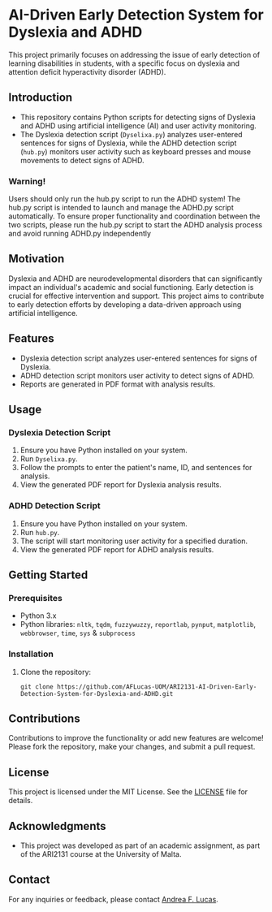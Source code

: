 # AI-Driven Early Detection System for Dyslexia and ADHD
This project primarily focuses on addressing the issue of early detection of learning disabilities in students, with a specific focus on dyslexia and attention deficit hyperactivity disorder (ADHD).

## Introduction

- This repository contains Python scripts for detecting signs of Dyslexia and ADHD using artificial intelligence (AI) and user activity monitoring.
- The Dyslexia detection script (`Dyselixa.py`) analyzes user-entered sentences for signs of Dyslexia, while the ADHD detection script (`hub.py`) monitors user activity such as keyboard presses and mouse movements to detect signs of ADHD.

### Warning!

Users should only run the hub.py script to run the ADHD system! The hub.py script is intended to launch and manage the ADHD.py script automatically. To ensure proper functionality and coordination between the two scripts, please run the hub.py script to start the ADHD analysis process and avoid running ADHD.py independently

## Motivation

Dyslexia and ADHD are neurodevelopmental disorders that can significantly impact an individual's academic and social functioning. Early detection is crucial for effective intervention and support. This project aims to contribute to early detection efforts by developing a data-driven approach using artificial intelligence.

## Features

- Dyslexia detection script analyzes user-entered sentences for signs of Dyslexia.
- ADHD detection script monitors user activity to detect signs of ADHD.
- Reports are generated in PDF format with analysis results.

## Usage

### Dyslexia Detection Script

1. Ensure you have Python installed on your system.
2. Run `Dyselixa.py`.
3. Follow the prompts to enter the patient's name, ID, and sentences for analysis.
4. View the generated PDF report for Dyslexia analysis results.

### ADHD Detection Script

1. Ensure you have Python installed on your system.
2. Run `hub.py`.
3. The script will start monitoring user activity for a specified duration.
4. View the generated PDF report for ADHD analysis results.

## Getting Started

### Prerequisites

- Python 3.x
- Python libraries: `nltk`, `tqdm`, `fuzzywuzzy`, `reportlab`, `pynput`, `matplotlib`, `webbrowser`, `time`, `sys` & `subprocess`

### Installation

1. Clone the repository:
   ```
   git clone https://github.com/AFLucas-UOM/ARI2131-AI-Driven-Early-Detection-System-for-Dyslexia-and-ADHD.git
   ```
   
## Contributions

Contributions to improve the functionality or add new features are welcome! Please fork the repository, make your changes, and submit a pull request.

## License

This project is licensed under the MIT License. See the [LICENSE](LICENSE) file for details.

## Acknowledgments

- This project was developed as part of an academic assignment, as part of the ARI2131 course at the University of Malta.

## Contact

For any inquiries or feedback, please contact [Andrea F. Lucas](mailto:andrealucasmalta@gmail.com).
